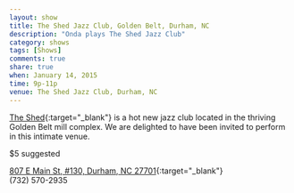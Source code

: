 ```yaml
---
layout: show
title: The Shed Jazz Club, Golden Belt, Durham, NC
description: "Onda plays The Shed Jazz Club"
category: shows
tags: [Shows]
comments: true
share: true
when: January 14, 2015
time: 9p-11p
venue: The Shed Jazz Club, Durham, NC
---
```


[The Shed](http://www.shedjazz.com/){:target="_blank"} is a hot new jazz club located in the thriving Golden Belt mill complex. We are delighted to have been invited to perform in this intimate venue.

$5 suggested

[807 E Main St, #130, Durham, NC 27701](https://www.google.com/maps/place/807+E+Main+St+%23130,+Durham,+NC+27701/@35.9902072,-78.8902843,17z/data=!3m1!4b1!4m2!3m1!1s0x89ace46682fa3a79:0xb99b6eda7d1419fc){:target="_blank"}
<br/>
(732) 570-2935
